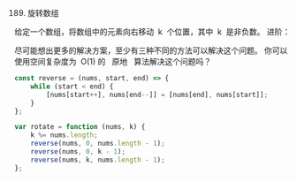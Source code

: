 189. 旋转数组

给定一个数组，将数组中的元素向右移动  k  个位置，其中  k  是非负数。
进阶：

尽可能想出更多的解决方案，至少有三种不同的方法可以解决这个问题。
你可以使用空间复杂度为  O(1) 的   原地   算法解决这个问题吗？

```js 
const reverse = (nums, start, end) => {
    while (start < end) {
        [nums[start++], nums[end--]] = [nums[end], nums[start]];
    }
};

var rotate = function (nums, k) {
    k %= nums.length;
    reverse(nums, 0, nums.length - 1);
    reverse(nums, 0, k - 1);
    reverse(nums, k, nums.length - 1);
};
```
